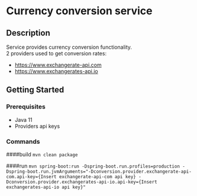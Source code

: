 
# Currency conversion service

## Description

Service provides currency conversion functionality.\
2 providers used to get conversion rates:
* https://www.exchangerate-api.com
* https://www.exchangerates-api.io

## Getting Started

### Prerequisites

* Java 11
* Providers api keys

### Commands

####build
`mvn clean package`

####run
`
mvn spring-boot:run
-Dspring-boot.run.profiles=production
-Dspring-boot.run.jvmArguments="-Dconversion.provider.exchangerate-api-com.api-key={Insert exchangerate-api-com api key}
-Dconversion.provider.exchangerates-api-io.api-key={Insert exchangerates-api-io api key}"
`
